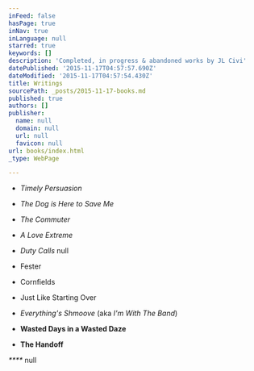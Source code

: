 ```yaml
---
inFeed: false
hasPage: true
inNav: true
inLanguage: null
starred: true
keywords: []
description: 'Completed, in progress & abandoned works by JL Civi'
datePublished: '2015-11-17T04:57:57.690Z'
dateModified: '2015-11-17T04:57:54.430Z'
title: Writings
sourcePath: _posts/2015-11-17-books.md
published: true
authors: []
publisher:
  name: null
  domain: null
  url: null
  favicon: null
url: books/index.html
_type: WebPage

---
```

* _Timely Persuasion_
* _The Dog is Here to Save Me_
* _The Commuter_
* _A Love Extreme_
* _Duty Calls_
null

* Fester
* Cornfields
* Just Like Starting Over

* _Everything's Shmoove_ (aka _I'm With The Band_)
* __Wasted Days in a Wasted Daze__
* __The Handoff__

_****_
null